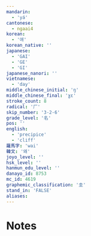 ```yaml
---
mandarin:
  - 'yá'
cantonese:
  - ngaai4
korean:
  - '애'
korean_native: ''
japanese:
  - 'GAI'
  - 'GE'
  - 'GI'
japanese_nanori: ''
vietnamese:
  - 'day'
middle_chinese_initial: 'ŋ'
middle_chinese_final: 'ɣɛ'
stroke_count: 8
radical: '厂'
skip_number: '3-2-6'
grade_level: '名'
pos: ''
english:
  - 'precipice'
  - 'cliff'
羅馬字: 'wai'
韓文: '왜'
joyo_level: ''
hsk_level: ''
hanmun_edu_level: ''
danayo_id: 8753
mc_id: 4619
graphemic_classification: '圭'
stand_in: 'FALSE'
aliases:
---
```


# Notes
